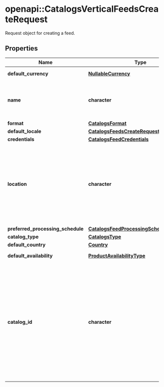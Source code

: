 # openapi::CatalogsVerticalFeedsCreateRequest

Request object for creating a feed.

## Properties
Name | Type | Description | Notes
------------ | ------------- | ------------- | -------------
**default_currency** | [**NullableCurrency**](NullableCurrency.md) |  | [optional] [Enum: ] 
**name** | **character** | A human-friendly name associated to a given feed. | 
**format** | [**CatalogsFormat**](CatalogsFormat.md) |  | [Enum: ] 
**default_locale** | [**CatalogsFeedsCreateRequestDefaultLocale**](CatalogsFeedsCreateRequest_default_locale.md) |  | 
**credentials** | [**CatalogsFeedCredentials**](CatalogsFeedCredentials.md) |  | [optional] 
**location** | **character** | The URL where a feed is available for download. This URL is what Pinterest will use to download a feed for processing. | [Pattern: ^(http|https|ftp|sftp):/] 
**preferred_processing_schedule** | [**CatalogsFeedProcessingSchedule**](CatalogsFeedProcessingSchedule.md) |  | [optional] 
**catalog_type** | [**CatalogsType**](CatalogsType.md) |  | [Enum: ] 
**default_country** | [**Country**](Country.md) |  | [Enum: ] 
**default_availability** | [**ProductAvailabilityType**](ProductAvailabilityType.md) |  | [optional] [Enum: ] 
**catalog_id** | **character** | Catalog id pertaining to the feed. If not provided, feed will use a default catalog based on type. At the moment a catalog can not have multiple hotel feeds but this will change in the future. | [optional] [Pattern: ^\\d+$] 


